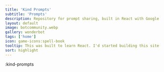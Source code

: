 ```yaml
---
title: 'Kind Prompts'
subtitle: 'Prompts'
description: Repository for prompt sharing, built in React with Google Authentication
layout: default
image: botcommunity.webp
gallery: wonderbot
tags: ['home']
icon: game-icons:spell-book
tooltip: This was built to learn React. I'd started building this site with Vue/Quasar, Inertia Laravel, and then Nuxt 3/Prisma. At the Vue Forge Hackathon, someone shared a jobhunting anecdote about being told to learn React if they want to get work. So...this was strongly built on the back of a three 1/2 hour youtube tutorial that took me three days to digest. But now I feel much more secure in switching frameworks, and appreciating the node.js and Javascript under the curtain. Typescript has really assisted in helping me understand Object-Oriented programming. If you try to login from here, it will probably not work.  Try https://kindprompts.vercel.app/
sort: highlight
---
```

:kind-prompts